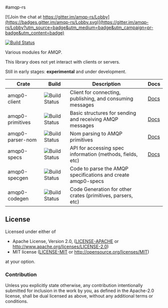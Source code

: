 #amqp-rs

[![Join the chat at https://gitter.im/amqp-rs/Lobby](https://badges.gitter.im/amqp-rs/Lobby.svg)](https://gitter.im/amqp-rs/Lobby?utm_source=badge&utm_medium=badge&utm_campaign=pr-badge&utm_content=badge)

[![Build Status](https://travis-ci.org/alreece45/amqp-rs.svg?branch=master)](https://travis-ci.org/alreece45/amqp-rs)

Various modules for AMQP.

This library does not yet interact with clients or servers.

Still in early stages: **experimental** and under development.

| Crate | Build | Description | Docs |
| --- | --- | --- | --- |
amqp0-client     | ![Build Status](https://badges.herokuapp.com/travis/alreece45/amqp-rs?env=TEST_DIR=amqp0/client&label=client) | Client for connecting, publishing, and consuming messages | [Docs](https://alreece45.github.io/amqp-rs/amqp0_client/index.html) |
amqp0-primitives | ![Build Status](https://badges.herokuapp.com/travis/alreece45/amqp-rs?env=TEST_DIR=amqp0/primitives&label=primitives) | Basic structures for sending and receiving AMQP messages | [Docs](https://alreece45.github.io/amqp-rs/amqp0_primitives/index.html) |
amqp0-parser-nom | ![Build Status](https://badges.herokuapp.com/travis/alreece45/amqp-rs?env=TEST_DIR=amqp0/parser-nom&label=parser-nom) | Nom parsing to AMQP primitives | [Docs](https://alreece45.github.io/amqp-rs/amqp0_parser_nom/index.html) |
amqp0-specs      | ![Build Status](https://badges.herokuapp.com/travis/alreece45/amqp-rs?env=TEST_DIR=amqp0/specs&label=specs)| API for accessing spec information (methods, fields, etc) | [Docs](https://alreece45.github.io/amqp-rs/amqp0_specs/index.html) |
amqp0-specgen    | ![Build Status](https://badges.herokuapp.com/travis/alreece45/amqp-rs?env=TEST_DIR=amqp0/specgen&label=specgen)| Code to parse the AMQP specifications and create amqp0-specs ||
amqp0-codegen    | ![Build Status](https://badges.herokuapp.com/travis/alreece45/amqp-rs?env=TEST_DIR=amqp0/codegen&label=codegen) | Code Generation for other crates (primitives, parsers, etc) ||

## License

Licensed under either of

 * Apache License, Version 2.0, ([LICENSE-APACHE](LICENSE-APACHE) or http://www.apache.org/licenses/LICENSE-2.0)
 * MIT license ([LICENSE-MIT](LICENSE-MIT) or http://opensource.org/licenses/MIT)

at your option.

### Contribution

Unless you explicitly state otherwise, any contribution intentionally submitted
for inclusion in the work by you, as defined in the Apache-2.0 license, shall be dual licensed as above, without any
additional terms or conditions.